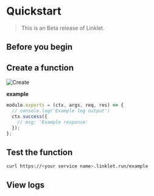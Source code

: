 # Quickstart

> This is an Beta release of Linklet.

## Before you begin

## Create a function

![Create](https://github.com/linklets/docs.linklet.run/blob/master/create-function.png)

__example__

```javascript
module.exports = (ctx, args, req, res) => {
  // console.log('Example log output')
  ctx.success({
    // msg: 'Example response'
  });
};
```

## Test the function

```bash
curl https://<your service name>.linklet.run/example
```

## View logs
